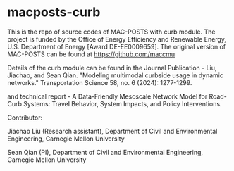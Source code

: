# macposts-curb

This is the repo of source codes of MAC-POSTS with curb module. The project is funded by the Office of Energy Efficiency and Renewable Energy, U.S. Department of Energy [Award DE-EE0009659]. The original version of MAC-POSTS can be found at https://github.com/maccmu

Details of the curb module can be found in the Journal Publication - Liu, Jiachao, and Sean Qian. "Modeling multimodal curbside usage in dynamic networks." Transportation Science 58, no. 6 (2024): 1277-1299.

and technical report - A Data-Friendly Mesoscale Network Model for Road-Curb Systems:
Travel Behavior, System Impacts, and Policy Interventions.

Contributor:

Jiachao Liu (Research assistant), Department of Civil and Environmental Engineering, Carnegie Mellon University

Sean Qian (PI), Department of Civil and Environmental Engineering, Carnegie Mellon University
